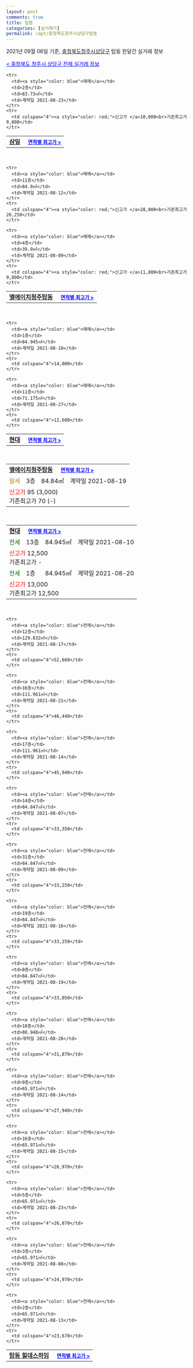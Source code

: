 ```yaml
---
layout: post
comments: true
title: 탑동
categories: [실거래가]
permalink: /apt/충청북도청주시상당구탑동
---
```


2021년 09월 06일 기준, <a href="/apt/충청북도청주시상당구">충청북도청주시상당구</a> 탑동 한달간 실거래 정보

<a style="color: blue;" href="/apt/충청북도청주시상당구">< 충청북도 청주시 상당구 전체 실거래 정보</a>
<!---- start ---->
<table>
  <tr>
    <td colspan="4" style="font-weight: bold;"><a href="/apt/충청북도청주시상당구탑동삼일">삼일</a> &nbsp;&nbsp;&nbsp; <a style="color: blue; font-size: smaller;" href="/apt/충청북도청주시상당구탑동삼일">면적별 최고가 ></a></td>
  </tr>
    
    <tr>
      <td><a style="color: blue">매매</a></td>
      <td>2층</td>
      <td>83.73㎡</td>
      <td>계약일 2021-08-23</td>
    </tr>
    <tr>
      <td colspan="4"><a style="color: red;">신고가 </a>10,000<br>기존최고가 9,800</td>
    </tr>
      
</table>
<br>
<table>
  <tr>
    <td colspan="4" style="font-weight: bold;"><a href="/apt/충청북도청주시상당구탑동엘에이치청주탑동">엘에이치청주탑동</a> &nbsp;&nbsp;&nbsp; <a style="color: blue; font-size: smaller;" href="/apt/충청북도청주시상당구탑동엘에이치청주탑동">면적별 최고가 ></a></td>
  </tr>
    
    <tr>
      <td><a style="color: blue">매매</a></td>
      <td>11층</td>
      <td>84.9㎡</td>
      <td>계약일 2021-08-12</td>
    </tr>
    <tr>
      <td colspan="4"><a style="color: red;">신고가 </a>28,000<br>기존최고가 26,250</td>
    </tr>
      
    <tr>
      <td><a style="color: blue">매매</a></td>
      <td>4층</td>
      <td>39.9㎡</td>
      <td>계약일 2021-08-09</td>
    </tr>
    <tr>
      <td colspan="4"><a style="color: red;">신고가 </a>11,800<br>기존최고가 9,800</td>
    </tr>
      
</table>
<br>
<table>
  <tr>
    <td colspan="4" style="font-weight: bold;"><a href="/apt/충청북도청주시상당구탑동현대">현대</a> &nbsp;&nbsp;&nbsp; <a style="color: blue; font-size: smaller;" href="/apt/충청북도청주시상당구탑동현대">면적별 최고가 ></a></td>
  </tr>
    
    <tr>
      <td><a style="color: blue">매매</a></td>
      <td>1층</td>
      <td>84.945㎡</td>
      <td>계약일 2021-08-10</td>
    </tr>
    <tr>
      <td colspan="4">14,000</td>
    </tr>
      
    <tr>
      <td><a style="color: blue">매매</a></td>
      <td>11층</td>
      <td>71.175㎡</td>
      <td>계약일 2021-08-27</td>
    </tr>
    <tr>
      <td colspan="4">12,600</td>
    </tr>
      
</table>
<br>
<table>
  <tr>
    <td colspan="4" style="font-weight: bold;"><a href="/apt/충청북도청주시상당구탑동엘에이치청주탑동">엘에이치청주탑동</a> &nbsp;&nbsp;&nbsp; <a style="color: blue; font-size: smaller;" href="/apt/충청북도청주시상당구탑동엘에이치청주탑동">면적별 최고가 ></a></td>
  </tr>
    
  <tr>
    <td><a style="color: darkgoldenrod">월세</a></td>
    <td>3층</td>
    <td>84.84㎡</td>
    <td>계약일 2021-08-19</td>
  </tr>
  <tr>
    <td colspan="4"><a style="color: red;">신고가 </a>95 (3,000)<br>기존최고가 70 (-)</td>
  </tr>
    
</table>
<br>
<table>
  <tr>
    <td colspan="4" style="font-weight: bold;"><a href="/apt/충청북도청주시상당구탑동현대">현대</a> &nbsp;&nbsp;&nbsp; <a style="color: blue; font-size: smaller;" href="/apt/충청북도청주시상당구탑동현대">면적별 최고가 ></a></td>
  </tr>
    
  <tr>
    <td><a style="color: darkgreen">전세</a></td>
    <td>13층</td>
    <td>84.945㎡</td>
    <td>계약일 2021-08-10</td>
  </tr>
  <tr>
    <td colspan="4"><a style="color: red;">신고가 </a>12,500<br>기존최고가 -</td>
  </tr>
    
  <tr>
    <td><a style="color: darkgreen">전세</a></td>
    <td>1층</td>
    <td>84.945㎡</td>
    <td>계약일 2021-08-20</td>
  </tr>
  <tr>
    <td colspan="4"><a style="color: red;">신고가 </a>13,000<br>기존최고가 12,500</td>
  </tr>
    
</table>
<br>
<table>
  <tr>
    <td colspan="4" style="font-weight: bold;"><a href="/apt/충청북도청주시상당구탑동탑동힐데스하임">탑동 힐데스하임</a> &nbsp;&nbsp;&nbsp; <a style="color: blue; font-size: smaller;" href="/apt/충청북도청주시상당구탑동탑동힐데스하임">면적별 최고가 ></a></td>
  </tr>
    
    <tr>
      <td><a style="color: blue">전매</a></td>
      <td>12층</td>
      <td>129.832㎡</td>
      <td>계약일 2021-08-17</td>
    </tr>
    <tr>
      <td colspan="4">52,660</td>
    </tr>
      
    <tr>
      <td><a style="color: blue">전매</a></td>
      <td>16층</td>
      <td>111.961㎡</td>
      <td>계약일 2021-08-21</td>
    </tr>
    <tr>
      <td colspan="4">46,440</td>
    </tr>
      
    <tr>
      <td><a style="color: blue">전매</a></td>
      <td>17층</td>
      <td>111.961㎡</td>
      <td>계약일 2021-08-14</td>
    </tr>
    <tr>
      <td colspan="4">45,940</td>
    </tr>
      
    <tr>
      <td><a style="color: blue">전매</a></td>
      <td>14층</td>
      <td>84.847㎡</td>
      <td>계약일 2021-08-07</td>
    </tr>
    <tr>
      <td colspan="4">33,350</td>
    </tr>
      
    <tr>
      <td><a style="color: blue">전매</a></td>
      <td>31층</td>
      <td>84.847㎡</td>
      <td>계약일 2021-08-09</td>
    </tr>
    <tr>
      <td colspan="4">33,250</td>
    </tr>
      
    <tr>
      <td><a style="color: blue">전매</a></td>
      <td>19층</td>
      <td>84.847㎡</td>
      <td>계약일 2021-08-16</td>
    </tr>
    <tr>
      <td colspan="4">33,250</td>
    </tr>
      
    <tr>
      <td><a style="color: blue">전매</a></td>
      <td>8층</td>
      <td>84.847㎡</td>
      <td>계약일 2021-08-19</td>
    </tr>
    <tr>
      <td colspan="4">33,050</td>
    </tr>
      
    <tr>
      <td><a style="color: blue">전매</a></td>
      <td>18층</td>
      <td>80.948㎡</td>
      <td>계약일 2021-08-28</td>
    </tr>
    <tr>
      <td colspan="4">31,870</td>
    </tr>
      
    <tr>
      <td><a style="color: blue">전매</a></td>
      <td>9층</td>
      <td>65.971㎡</td>
      <td>계약일 2021-08-14</td>
    </tr>
    <tr>
      <td colspan="4">27,940</td>
    </tr>
      
    <tr>
      <td><a style="color: blue">전매</a></td>
      <td>16층</td>
      <td>65.971㎡</td>
      <td>계약일 2021-08-15</td>
    </tr>
    <tr>
      <td colspan="4">26,970</td>
    </tr>
      
    <tr>
      <td><a style="color: blue">전매</a></td>
      <td>5층</td>
      <td>65.971㎡</td>
      <td>계약일 2021-08-23</td>
    </tr>
    <tr>
      <td colspan="4">26,870</td>
    </tr>
      
    <tr>
      <td><a style="color: blue">전매</a></td>
      <td>3층</td>
      <td>65.971㎡</td>
      <td>계약일 2021-08-08</td>
    </tr>
    <tr>
      <td colspan="4">24,970</td>
    </tr>
      
    <tr>
      <td><a style="color: blue">전매</a></td>
      <td>2층</td>
      <td>65.971㎡</td>
      <td>계약일 2021-08-13</td>
    </tr>
    <tr>
      <td colspan="4">23,670</td>
    </tr>
      
</table>
<!---- end ---->
    